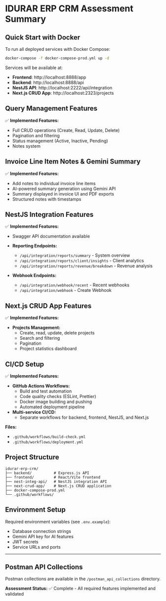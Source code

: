 # IDURAR ERP CRM Assessment Summary

## Quick Start with Docker

To run all deployed services with Docker Compose:

```bash
docker-compose -f docker-compose-prod.yml up -d
```

Services will be available at:

- **Frontend**: http://localhost:8888/app
- **Backend**: http://localhost:8888/api
- **NestJS API**: http://localhost:2222/api/integration
- **Next.js CRUD App**: http://localhost:2323/projects

## Query Management Features

✅ **Implemented Features:**

- Full CRUD operations (Create, Read, Update, Delete)
- Pagination and filtering
- Status management (Active, Inactive, Pending)
- Notes system

## Invoice Line Item Notes & Gemini Summary

✅ **Implemented Features:**

- Add notes to individual invoice line items
- AI-powered summary generation using Gemini API
- Summary displayed in invoice UI and PDF exports
- Structured notes with timestamps

## NestJS Integration Features

✅ **Implemented Features:**

- Swagger API documentation available

- **Reporting Endpoints:**
  - `/api/integration/reports/summary` - System overview
  - `/api/integration/reports/client/insights` - Client analytics
  - `/api/integration/reports/revenue/breakdown` - Revenue analysis
- **Webhook Endpoints:**
  - `/api/integration/webhook/recent` - Recent webhooks
  - `/api/integration/webhook` - Create Webhook

## Next.js CRUD App Features

✅ **Implemented Features:**

- **Projects Management:**
  - Create, read, update, delete projects
  - Search and filtering
  - Pagination
  - Project statistics dashboard

## CI/CD Setup

✅ **Implemented Features:**

- **GitHub Actions Workflows:**
  - Build and test automation
  - Code quality checks (ESLint, Prettier)
  - Docker image building and pushing
  - Automated deployment pipeline
- **Multi-service CI/CD:**
  - Separate workflows for backend, frontend, NestJS, and Next.js

**Files:**

- `.github/workflows/build-check.yml`
- `.github/workflows/deployment.yml`

## Project Structure

```
idurar-erp-crm/
├── backend/          # Express.js API
├── frontend/         # React/Vite frontend
├── nest-integ-api/   # NestJS integration API
├── next-crud-app/    # Next.js CRUD application
├── docker-compose-prod.yml
└── .github/workflows/
```

## Environment Setup

Required environment variables (see `.env.example`):

- Database connection strings
- Gemini API key for AI features
- JWT secrets
- Service URLs and ports

---

## Postman API Collections

Postman collections are available in the `/postman_api_collections` directory.

**Assessment Status:** ✅ Complete - All required features implemented and validated
